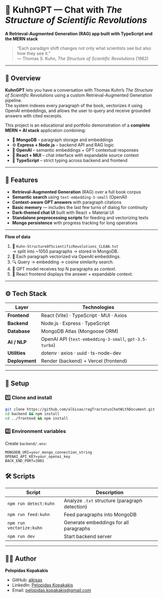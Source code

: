 # 🧠 KuhnGPT — Chat with *The Structure of Scientific Revolutions*

**A Retrieval-Augmented Generation (RAG) app built with TypeScript and the MERN stack**

> “Each paradigm shift changes not only what scientists see but also how they see it.”  
> — Thomas S. Kuhn, *The Structure of Scientific Revolutions* (1962)

---

## 📘 Overview

**KuhnGPT** lets you have a conversation with Thomas Kuhn’s *The Structure of Scientific Revolutions* using a custom Retrieval-Augmented Generation pipeline.  
The system indexes every paragraph of the book, vectorizes it using OpenAI embeddings, and allows the user to query and receive grounded answers with cited excerpts.

This project is an educational and portfolio demonstration of a **complete MERN + AI stack** application combining:

- 🧩 **MongoDB** – paragraph storage and embeddings  
- ⚙️ **Express + Node.js** – backend API and RAG logic  
- 🧠 **OpenAI** – semantic embeddings + GPT contextual responses  
- 💬 **React + MUI** – chat interface with expandable source context  
- 🧾 **TypeScript** – strict typing across backend and frontend  

---

## 🚀 Features

- **Retrieval-Augmented Generation** (RAG) over a full book corpus  
- **Semantic search** using `text-embedding-3-small` (OpenAI)  
- **Context-aware GPT answers** with paragraph citations  
- **Basic memory** — includes the last few turns of dialog for continuity  
- **Dark-themed chat UI** built with React + Material UI  
- **Standalone preprocessing scripts** for feeding and vectorizing texts  
- **Mongo persistence** with progress tracking for long operations  

---

**Flow of data**

1. 🧾 `Kuhn-StructureOfScientificRevolutions_CLEAN.txt`  
   → split into ~1050 paragraphs → stored in MongoDB.  
2. 🧮 Each paragraph vectorized via OpenAI embeddings.  
3. 🔍 Query → embedding → cosine similarity search.  
4. 🧠 GPT model receives top N paragraphs as *context*.  
5. 💬 React frontend displays the answer + expandable context.

---

## ⚙️ Tech Stack

| Layer          | Technologies                                           |
|----------------|--------------------------------------------------------|
| **Frontend**   | React (Vite) · TypeScript · MUI · Axios                |
| **Backend**    | Node.js · Express · TypeScript                         |
| **Database**   | MongoDB Atlas (Mongoose ORM)                           |
| **AI / NLP**   | OpenAI API (`text-embedding-3-small`, `gpt-3.5-turbo`) |
| **Utilities**  | dotenv · axios · uuid · ts-node-dev                    |
| **Deployment** | Render (backend) + Vercel (frontend)                   |

---

## 🧮 Setup

### 1️⃣ Clone and install
```bash
git clone https://github.com/alkisax/ragTractatusChatWithDocument.git
cd backend && npm install
cd ../frontend && npm install
```

### 2️⃣ Environment variables
Create `backend/.env`:
```env
MONGODB_URI=your_mongo_connection_string
OPENAI_API_KEY=your_openai_key
BACK_END_PORT=3001
```


## 🛠️ Scripts

| Script | Description |
|--------|--------------|
| `npm run detect:kuhn` | Analyze `.txt` structure (paragraph detection) |
| `npm run feed:kuhn` | Feed paragraphs into MongoDB |
| `npm run vectorize:kuhn` | Generate embeddings for all paragraphs |
| `npm run dev` | Start backend server |

---

## 🧑‍💻 Author

**Pelopidas Kopakakis**  
- GitHub: [alkisax](https://github.com/alkisax)  
- LinkedIn: [Pelopidas Kopakakis](https://www.linkedin.com/in/pelopidas-kopakakis/)  
- Email: pelopidas.kopakakis@gmail.com  

